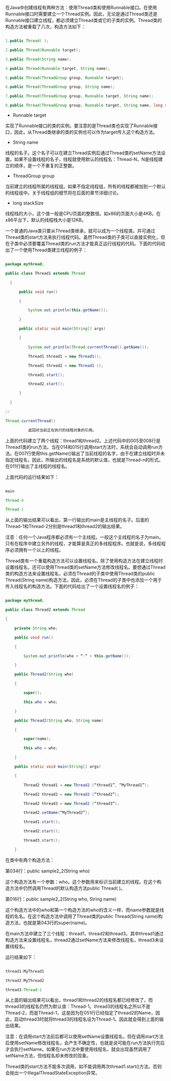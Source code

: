 在Java中创建线程有两种方法：使用Thread类和使用Runnable接口。在使用Runnable接口时需要建立一个Thread实例。因此，无论是通过Thread类还是Runnable接口建立线程，都必须建立Thread类或它的子类的实例。Thread类的构造方法被重载了八次，构造方法如下：
```java  
1.public Thread( );  
2.public Thread(Runnable target);  
3.public Thread(String name);  
4.public Thread(Runnable target, String name);  
5.public Thread(ThreadGroup group, Runnable target);  
6.public Thread(ThreadGroup group, String name);  
7.public Thread(ThreadGroup group, Runnable target, String name);  
8.public Thread(ThreadGroup group, Runnable target, String name, long stackSize); 
```
* Runnable target
实现了Runnable接口的类的实例。要注意的是Thread类也实现了Runnable接口，因此，从Thread类继承的类的实例也可以作为target传入这个构造方法。
* String name
线程的名子。这个名子可以在建立Thread实例后通过Thread类的setName方法设置。如果不设置线程的名子，线程就使用默认的线程名：Thread-N，N是线程建立的顺序，是一个不重复的正整数。
* ThreadGroup group
当前建立的线程所属的线程组。如果不指定线程组，所有的线程都被加到一个默认的线程组中。关于线程组的细节将在后面的章节详细讨论。
* long stackSize
线程栈的大小，这个值一般是CPU页面的整数倍。如x86的页面大小是4KB。在x86平台下，默认的线程栈大小是12KB。
一个普通的Java类只要从Thread类继承，就可以成为一个线程类。并可通过Thread类的start方法来执行线程代码。虽然Thread类的子类可以直接实例化，但在子类中必须要覆盖Thread类的run方法才能真正运行线程的代码。下面的代码给出了一个使用Thread类建立线程的例子：
```java  
package mythread;     
public class Thread1 extends Thread  
  {  
      public void run()  
      {  
          System.out.println(this.getName());  
      }  
      public static void main(String[] args)  
      {  
          System.out.println(Thread.currentThread().getName());  
          Thread1 thread1 = new Thread1();  
          Thread1 thread2 = new Thread1 ();  
          thread1.start();  
          thread2.start();  
      }  
  } 
//
Thread.currentThread() 
          返回对当前正在执行的线程对象的引用。
```
上面的代码建立了两个线程：thread1和thread2。上述代码中的005至008行是Thread1类的run方法。当在014和015行调用start方法时，系统会自动调用run方法。在007行使用this.getName()输出了当前线程的名字，由于在建立线程时并未指定线程名，因此，所输出的线程名是系统的默认值，也就是Thread-n的形式。在011行输出了主线程的线程名。
上面代码的运行结果如下：
```java  
main
Thread-0
Thread-1
```
从上面的输出结果可以看出，第一行输出的main是主线程的名子。后面的Thread-1和Thread-2分别是thread1和thread2的输出结果。
注意：任何一个Java程序都必须有一个主线程。一般这个主线程的名子为main。只有在程序中建立另外的线程，才能算是真正的多线程程序。也就是说，多线程程序必须拥有一个以上的线程。
Thread类有一个重载构造方法可以设置线程名。除了使用构造方法在建立线程时设置线程名，还可以使用Thread类的setName方法修改线程名。要想通过Thread类的构造方法来设置线程名，必须在Thread的子类中使用Thread类的public Thread(String name)构造方法，因此，必须在Thread的子类中也添加一个用于传入线程名的构造方法。下面的代码给出了一个设置线程名的例子：
```java  
package mythread;  	 
public class Thread2 extends Thread  
{  
    private String who;  
    public void run()  
    {  
        System.out.println(who + “:” + this.getName());  
    }  
    public Thread2(String who)  
    {  
        super();  
        this.who = who;  
    }  
    public Thread2(String who, String name)  
    {  
        super(name);  
        this.who = who;  
    }  
    public static void main(String[] args)  
    {  
        Thread2 thread1 = new Thread2 (“thread1”, “MyThread1”);  
        Thread2 thread2 = new Thread2 (“thread2”);  
        Thread2 thread3 = new Thread2 (“thread3”);  
        thread2.setName(“MyThread2”);  
        thread1.start();  
        thread2.start();  
        thread3.start();  
    }  
```
在类中有两个构造方法：
第034行：public sample2_2(String who)
这个构造方法有一个参数：who。这个参数用来标识当前建立的线程。在这个构造方法中仍然调用Thread的默认构造方法public Thread( )。
第016行：public sample2_2(String who, String name)
这个构造方法中的who和第一个构造方法的who的含义一样，而name参数就是线程的名名。在这个构造方法中调用了Thread类的public Thread(String name)构造方法，也就是第043行的super(name)。
在main方法中建立了三个线程：thread1、thread2和thread3。其中thread1通过构造方法来设置线程名，thread2通过setName方法来修改线程名，thread3未设置线程名。
运行结果如下： 
```java  
thread1:MyThread1
thread2:MyThread2
thread3:Thread-1
```
从上面的输出结果可以看出，thread1和thread2的线程名都已经修改了，而thread3的线程名仍然为默认值：Thread-1。thread3的线程名之所以不是Thread-2，而是Thread-1，这是因为在051行已经指定了thread2的Name，因此，启动thread3时就将thread3的线程名设为Thread-1。因此就会得到上面的输出结果。 
注意：在调用start方法前后都可以使用setName设置线程名，但在调用start方法后使用setName修改线程名，会产生不确定性，也就是说可能在run方法执行完后才会执行setName。如果在run方法中要使用线程名，就会出现虽然调用了setName方法，但线程名却未修改的现象。
Thread类的start方法不能多次调用，如不能调用两次thread1.start()方法。否则会抛出一个IllegalThreadStateException异常。